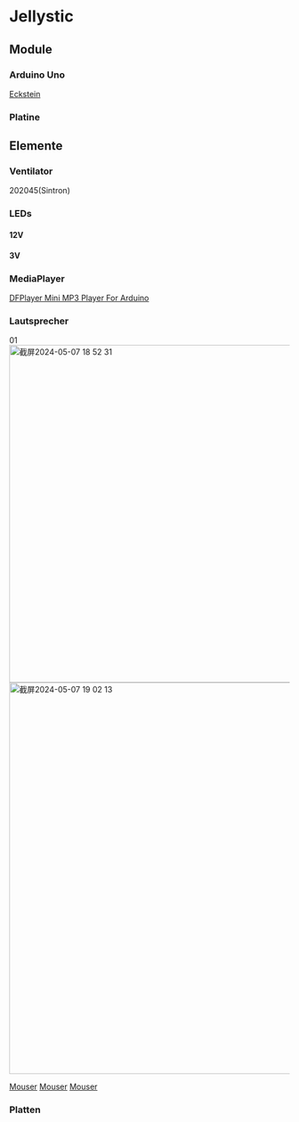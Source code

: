 # Jellystic
## Module
### Arduino Uno
[Eckstein](https://eckstein-shop.de/HIMALAYAbasicUNOR3ATmega328PBoardATmega16U2mitUSBKabelArduinoUnoR3Kompatibel)
### Platine
## Elemente
### Ventilator
202045(Sintron)


### LEDs
#### 12V
#### 3V
### MediaPlayer
[DFPlayer Mini MP3 Player For Arduino](https://wiki.dfrobot.com/DFPlayer_Mini_SKU_DFR0299)
### Lautsprecher
01 
<img width="606" alt="截屏2024-05-07 18 52 31" src="https://github.com/RayZ-A/Jellystic/assets/79946914/1c629f8b-ac2d-4ff2-aa25-7b8a6f418a6c">
<img width="703" alt="截屏2024-05-07 19 02 13" src="https://github.com/RayZ-A/Jellystic/assets/79946914/c1532c89-7038-4769-9209-429b2550c7c2">

[Mouser](https://www.mouser.de/datasheet/2/670/ces_703116_28pm-1776391.pdf)
[Mouser](https://www.mouser.de/datasheet/2/670/ces_571423_28pm-1776271.pdf)
[Mouser](https://www.mouser.de/datasheet/2/670/ces_703316_28pm-1776322.pdf)
### Platten
